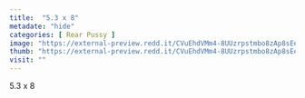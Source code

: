 ```yaml
---
title:  "5.3 x 8"
metadate: "hide"
categories: [ Rear Pussy ]
image: "https://external-preview.redd.it/CVuEhdVMm4-8UUzrpstmbo8zAp8sEedL2WNZlPxJtzw.jpg?auto=webp&s=f198885155afb2130a56b1450256ebcc123f50af"
thumb: "https://external-preview.redd.it/CVuEhdVMm4-8UUzrpstmbo8zAp8sEedL2WNZlPxJtzw.jpg?width=1080&crop=smart&auto=webp&s=64ae87397445730dec6acedeced4f749adecd2de"
visit: ""
---
```

5.3 x 8
